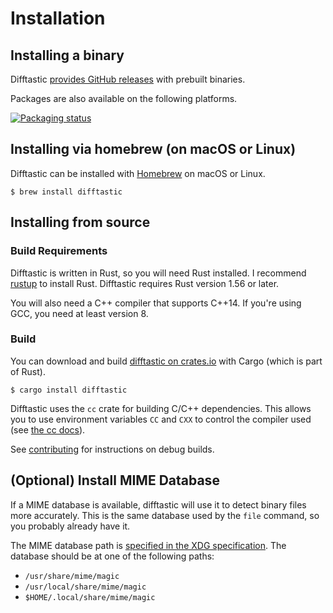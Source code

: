 # Installation

## Installing a binary

Difftastic [provides GitHub
releases](https://github.com/Wilfred/difftastic/releases) with
prebuilt binaries.

Packages are also available on the following platforms.

[![Packaging status](https://repology.org/badge/vertical-allrepos/difftastic.svg)](https://repology.org/project/difftastic/versions)


## Installing via homebrew (on macOS or Linux)

Difftastic can be installed with [Homebrew](https://formulae.brew.sh/formula/difftastic) on macOS or Linux.


```
$ brew install difftastic
```

## Installing from source

### Build Requirements

Difftastic is written in Rust, so you will need Rust installed. I
recommend [rustup](https://rustup.rs/) to install Rust. Difftastic
requires Rust version 1.56 or later.

You will also need a C++ compiler that supports C++14. If you're using
GCC, you need at least version 8.

### Build

You can download and build [difftastic on
crates.io](https://crates.io/crates/difftastic) with Cargo (which is
part of Rust).

```
$ cargo install difftastic
```

Difftastic uses the `cc` crate for building C/C++ dependencies. This
allows you to use environment variables `CC` and `CXX` to control the
compiler used (see [the cc
docs](https://github.com/alexcrichton/cc-rs#external-configuration-via-environment-variables)).

See [contributing](./contributing.md) for instructions on debug
builds.

## (Optional) Install MIME Database

If a MIME database is available, difftastic will use it to detect
binary files more accurately. This is the same database used by the
`file` command, so you probably already have it.

The MIME database path is [specified in the XDG
specification](https://specifications.freedesktop.org/shared-mime-info-spec/0.11/ar01s03.html). The
database should be at one of the following paths:

* `/usr/share/mime/magic`
* `/usr/local/share/mime/magic`
* `$HOME/.local/share/mime/magic`
